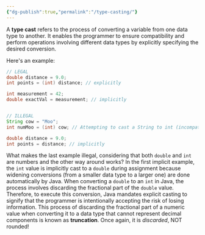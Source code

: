 ```yaml
---
{"dg-publish":true,"permalink":"/type-casting/"}
---
```


A **type cast** refers to the process of converting a variable from one data type to another. It enables the programmer to ensure compatibility and perform operations involving different data types by explicitly specifying the desired conversion.

Here's an example: 
```java
// LEGAL 
double distance = 9.0; 
int points = (int) distance; // explicitly 

int measurement = 42; 
double exactVal = measurement; // implicitly


// ILLEGAL 
String cow = "Moo";
int numMoo = (int) cow; // Attempting to cast a String to int (incompatible types)

double distance = 9.0;
int points = distance; // implicitly
```

What makes the last example illegal, considering that both `double` and `int` are numbers and the other way around works? In the first implicit example, the `int` value is implicitly cast to a `double` during assignment because widening conversions (from a smaller data type to a larger one) are done automatically by Java. When converting a `double` to an `int` in Java, the process involves discarding the fractional part of the `double` value. Therefore, to execute this conversion, Java mandates explicit casting to signify that the programmer is intentionally accepting the risk of losing information. This process of discarding the fractional part of a numeric value when converting it to a data type that cannot represent decimal components is known as **truncation**. Once again, it is *discarded*, NOT rounded! 